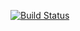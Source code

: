 [![Build Status](https://travis-ci.org/r3r57/Neelix.svg?branch=master)](https://travis-ci.org/r3r57/Neelix)
